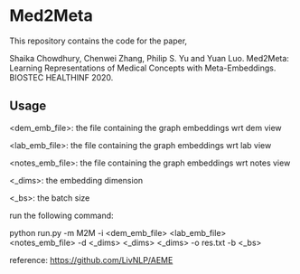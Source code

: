 # Med2Meta

This repository contains the code for the paper,

Shaika Chowdhury, Chenwei Zhang, Philip S. Yu and Yuan Luo. Med2Meta: Learning Representations of Medical Concepts with Meta-Embeddings. BIOSTEC HEALTHINF 2020. 


## Usage

<dem_emb_file>: the file containing the graph embeddings wrt dem view

<lab_emb_file>: the file containing the graph embeddings wrt lab view

<notes_emb_file>: the file containing the graph embeddings wrt notes view

<_dims>: the embedding dimension
  
<_bs>: the batch size

run the following command:

python run.py -m M2M -i <dem_emb_file> <lab_emb_file> <notes_emb_file> -d <_dims> <_dims> <_dims> -o res.txt -b <_bs>

reference: https://github.com/LivNLP/AEME
